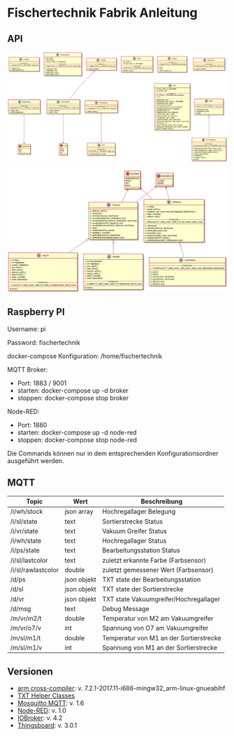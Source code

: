 # Fischertechnik Fabrik Anleitung

## API

![Lowlevel API](./low-level-api.png)

![Highlevel API](./high-level-api.png)

## Raspberry PI

Username: pi

Password: fischertechnik

docker-compose Konfiguration: /home/fischertechnik

MQTT Broker:
* Port: 1883 / 9001
* starten: docker-compose up -d broker
* stoppen: docker-compose stop broker

Node-RED:
* Port: 1880
* starten: docker-compose up -d node-red
* stoppen: docker-compose stop node-red

Die Commands können nur in dem entsprechenden Konfigurationsordner ausgeführt werden.

## MQTT

Topic | Wert | Beschreibung
--- | --- | ---
/i/wh/stock | json array | Hochregallager Belegung
/i/sl/state | text  | Sortierstrecke Status
/i/vr/state | text | Vakuum Greifer Status
/i/wh/state | text | Hochregallager Status
/i/ps/state | text | Bearbeitungsstation Status
/i/sl/lastcolor | text | zuletzt erkannte Farbe (Farbsensor)
/i/sl/rawlastcolor | double | zuletzt gemessener Wert (Farbsensor)
/d/ps | json objekt | TXT state der Bearbeitungsstation
/d/sl | json objekt | TXT state der Sortierstrecke
/d/vr | json objekt | TXT state Vakuumgreifer/Hochregallager
/d/msg | text | Debug Message
/m/vr/m2/t | double | Temperatur von M2 am Vakuumgreifer
/m/vr/o7/v | int | Spannung von O7 am Vakuumgreifer
/m/sl/m1/t | double | Temperatur von M1 an der Sortierstrecke
/m/sl/m1/v | int | Spannung von M1 an der Sortierstrecke

## Versionen

* [arm cross-compiler](https://releases.linaro.org/components/toolchain/binaries]): v. 7.2.1-2017.11-i686-mingw32_arm-linux-gnueabihf
* [TXT Helper Classes](https://github.com/fischertechnik/txt_demo_c_download)
* [Mosquitto MQTT](https://hub.docker.com/_/eclipse-mosquitto): v. 1.6
* [Node-RED](https://hub.docker.com/r/nodered/node-red): v. 1.0
* [IOBroker](https://hub.docker.com/r/buanet/iobroker): v. 4.2
* [Thingsboard](https://thingsboard.io/docs/user-guide/install/rpi/): v. 3.0.1
